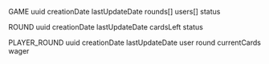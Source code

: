 GAME
uuid
creationDate
lastUpdateDate
rounds[]
users[]
status

ROUND
uuid
creationDate
lastUpdateDate
cardsLeft
status

PLAYER_ROUND
uuid
creationDate
lastUpdateDate
user
round
currentCards
wager